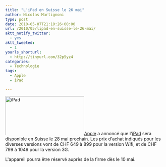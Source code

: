 ```yaml
---
title: "L'iPad en Suisse le 26 mai"
author: Nicolas Martignoni
type: post
date: 2010-05-07T21:10:26+00:00
url: /2010/05/lipad-en-suisse-le-26-mai/
aktt_notify_twitter:
  - yes
aktt_tweeted:
  - 1
yourls_shorturl:
  - http://tinyurl.com/32p5yz4
categories:
  - Technologie
tags:
  - Apple
  - iPad

---
```

<img class="alignleft size-full wp-image-540" title="iPad" src="https://blog.martignoni.net/wp-content/uploads/2010/05/iPad.png" alt="iPad" width="250" height="123" />[Apple][1] a annoncé que l'[iPad][2] sera disponible en Suisse le 28 mai prochain. Les prix d'achat indiqués pour les diverses versions vont de CHF 649 à 899 pour la version Wifi, et de CHF 799 à 1049 pour la version 3G.

L'appareil pourra être réservé auprès de la firme dès le 10 mai.

 [1]: http://www.apple.com/
 [2]: http://www.apple.com/chfr/ipad/